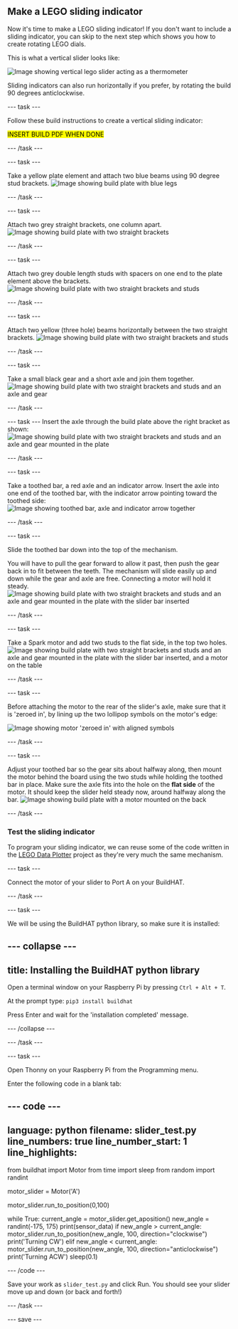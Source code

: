 ## Make a LEGO sliding indicator

Now it's time to make a LEGO sliding indicator! If you don't want to include a sliding indicator, you can skip to the next step which shows you how to create rotating LEGO dials.

This is what a vertical slider looks like:

![Image showing vertical lego slider acting as a thermometer](images/slider.jpg)

Sliding indicators can also run horizontally if you prefer, by rotating the build 90 degrees anticlockwise.

--- task ---

Follow these build instructions to create a vertical sliding indicator:

<mark>INSERT BUILD PDF WHEN DONE</mark>

--- /task --- 

--- task ---

Take a yellow plate element and attach two blue beams using 90 degree stud brackets.
![Image showing build plate with blue legs](images/sliderbuild1.jpg)

--- /task ---

--- task ---

Attach two grey straight brackets, one column apart.
![Image showing build plate with two straight brackets](images/sliderbuild2.jpg)

--- /task ---

--- task ---

Attach two grey double length studs with spacers on one end to the plate element above the brackets. 
![Image showing build plate with two straight brackets and studs](images/sliderbuild3.jpg)

--- /task ---

--- task ---

Attach two yellow (three hole) beams horizontally between the two straight brackets. 
![Image showing build plate with two straight brackets and studs](images/sliderbuild4.jpg)

--- /task ---

--- task ---

Take a small black gear and a short axle and join them together. 
![Image showing build plate with two straight brackets and studs and an axle and gear](images/sliderbuild5.jpg)

--- /task ---

--- task ---
Insert the axle through the build plate above the right bracket as shown: 
![Image showing build plate with two straight brackets and studs and an axle and gear mounted in the plate](images/sliderbuild6.jpg)

--- /task ---

--- task ---

Take a toothed bar, a red axle and an indicator arrow. Insert the axle into one end of the toothed bar, with the indicator arrow pointing toward the toothed side:
![Image showing toothed bar, axle and indicator arrow together](images/sliderbuild11.jpg)

--- /task ---

--- task ---

Slide the toothed bar down into the top of the mechanism. 

You will have to pull the gear forward to allow it past, then push the gear back in to fit between the teeth. The mechanism will slide easily up and down while the gear and axle are free. Connecting a motor will hold it steady.
![Image showing build plate with two straight brackets and studs and an axle and gear mounted in the plate with the slider bar inserted](images/sliderbuild8.jpg)
 
--- /task ---

--- task ---

Take a Spark motor and add two studs to the flat side, in the top two holes. 
![Image showing build plate with two straight brackets and studs and an axle and gear mounted in the plate with the slider bar inserted, and a motor on the table](images/sliderbuild9.jpg)

--- /task ---

--- task ---

Before attaching the motor to the rear of the slider's axle, make sure that it is 'zeroed in', by lining up the two lollipop symbols on the motor's edge:

![Image showing motor 'zeroed in' with aligned symbols](images/aligned_symbols.jpg)

--- /task ---

--- task ---

Adjust your toothed bar so the gear sits about halfway along, then mount the motor behind the board using the two studs while holding the toothed bar in place. 
Make sure the axle fits into the hole on the **flat side** of the motor. It should keep the slider held steady now, around halfway along the bar.
![Image showing build plate with a motor mounted on the back](images/sliderbuild10.jpg)

--- /task ---

### Test the sliding indicator

To program your sliding indicator, we can reuse some of the code written in the [LEGO Data Plotter](https://projects.raspberrypi.org/en/projects/lego-plotter) project as they're very much the same mechanism.

--- task ---

Connect the motor of your slider to Port A on your BuildHAT.

--- /task ---

--- task ---

We will be using the BuildHAT python library, so make sure it is installed:

--- collapse ---
---
title: Installing the BuildHAT python library
---

Open a terminal window on your Raspberry Pi by pressing `Ctrl + Alt + T`.

At the prompt type: `pip3 install buildhat`

Press Enter and wait for the 'installation completed' message.

--- /collapse ---

--- /task ---

--- task ---

Open Thonny on your Raspberry Pi from the Programming menu. 

Enter the following code in a blank tab:

--- code ---
---
language: python
filename: slider_test.py
line_numbers: true
line_number_start: 1
line_highlights: 
---
from buildhat import Motor
from time import sleep
from random import randint

motor_slider = Motor('A')

motor_slider.run_to_position(0,100)

while True:
    current_angle = motor_slider.get_aposition()
    new_angle = randint(-175, 175)
    print(sensor_data)
    if new_angle > current_angle:
        motor_slider.run_to_position(new_angle, 100, direction="clockwise")
        print('Turning CW')
    elif new_angle < current_angle:
        motor_slider.run_to_position(new_angle, 100, direction="anticlockwise")
        print('Turning ACW')
    sleep(0.1)

--- /code ---

Save your work as `slider_test.py` and click Run. You should see your slider move up and down (or back and forth!)

--- /task ---

--- save ---